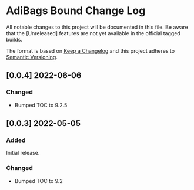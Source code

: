 # AdiBags Bound Change Log
All notable changes to this project will be documented in this file. Be aware that the [Unreleased] features are not yet available in the official tagged builds.

The format is based on [Keep a Changelog](http://keepachangelog.com/) 
and this project adheres to [Semantic Versioning](http://semver.org/).


## [0.0.4] 2022-06-06
### Changed
- Bumped TOC to 9.2.5

## [0.0.3] 2022-05-05
### Added
Initial release.

### Changed
- Bumped TOC to 9.2
